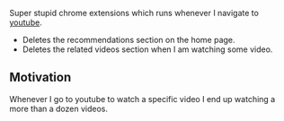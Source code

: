 Super stupid chrome extensions which runs whenever I navigate to [youtube](https://youtube.com/). 
+ Deletes the recommendations section on the home page.
+ Deletes the related videos section when I am watching some video.

## Motivation

Whenever I go to youtube to watch a specific video I end up watching a more than a dozen videos. 
